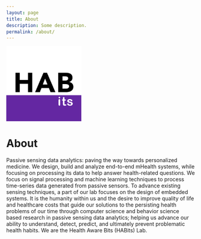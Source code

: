 ```yaml
---
layout: page
title: About
description: Some description.
permalink: /about/
---
```


<img class="img-rounded" src="/assets/img/habits-icon.png" alt="Habits Lab icon" width="200">

# About
Passive sensing data analytics: paving the way towards personalized medicine.
            We design, build and analyze end-to-end mHealth systems, while focusing on processing its data to help answer health-related questions.
            We focus on signal processing and machine learning techniques to process time-series data generated from passive sensors. To advance existing sensing techniques, a part of our lab focuses on the design of embedded systems.
            It is the humanity within us and the desire to improve quality of life and healthcare costs that guide our solutions to the persisting health problems of our time through computer science and behavior science based research in passive sensing data analytics; helping us advance our ability to understand, detect, predict, and ultimately prevent problematic health habits.
            We are the Health Aware Bits (HABits) Lab.
